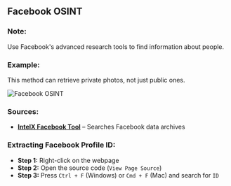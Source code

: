 ## Facebook OSINT  

### Note:  
Use Facebook's advanced research tools to find information about people.  

### Example:  
This method can retrieve private photos, not just public ones.  

![Facebook OSINT](https://github.com/user-attachments/assets/077aa021-7ec0-457c-aae4-5c5935143c2f)  

### Sources:  
- **[IntelX Facebook Tool](https://intelx.io/tools?tab=facebook)** – Searches Facebook data archives  

### Extracting Facebook Profile ID:  
- **Step 1:** Right-click on the webpage  
- **Step 2:** Open the source code (`View Page Source`)  
- **Step 3:** Press `Ctrl + F` (Windows) or `Cmd + F` (Mac) and search for `ID`
